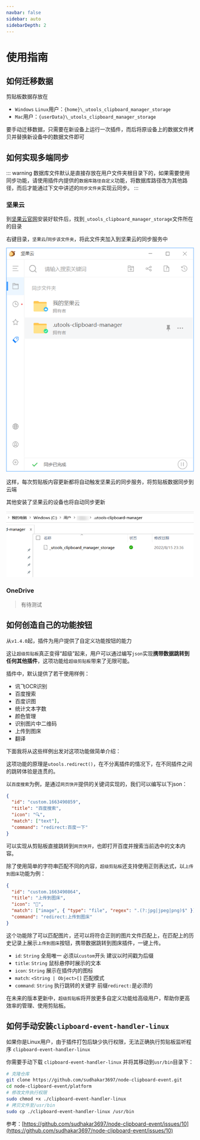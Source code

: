 ```yaml
---
navbar: false
sidebar: auto
sidebarDepth: 2
---
```


# 使用指南

## 如何迁移数据

剪贴板数据存放在

- `Windows` `Linux`用户：`{home}\_utools_clipboard_manager_storage`
- `Mac`用户：`{userData}\_utools_clipboard_manager_storage`

要手动迁移数据，只需要在新设备上运行一次插件，而后将原设备上的数据文件拷贝并替换新设备中的数据文件即可

## 如何实现多端同步

::: warning
数据库文件默认是直接存放在用户文件夹根目录下的，如果需要使用同步功能，请使用插件内提供的`数据库路径自定义`功能，将数据库路径改为其他路径，而后才能通过下文中讲述的`同步文件夹`实现云同步。
:::

### 坚果云

到[坚果云官网](https://www.jianguoyun.com/#/)安装好软件后，找到`_utools_clipboard_manager_storage`文件所在的目录

右键目录，`坚果云`/`同步该文件夹`，将此文件夹加入到坚果云的同步服务中

![](./../assets/img2.png)

这样，每次剪贴板内容更新都将自动触发坚果云的同步服务，将剪贴板数据同步到云端

其他安装了坚果云的设备也将自动同步更新

![](../assets/img3.png)

### OneDrive

> 有待测试

## 如何创造自己的功能按钮

从`v1.4.0`起，插件为用户提供了自定义功能按钮的能力

这让`超级剪贴板`真正变得“超级”起来，用户可以通过编写`json`实现**携带数据跳转到任何其他插件**，这项功能给`超级剪贴板`带来了无限可能。

插件中，默认提供了若干使用样例：

- 讯飞OCR识别
- 百度搜索
- 百度识图
- 统计文本字数
- 颜色管理
- 识别图片中二维码
- 上传到图床
- 翻译

下面我将从这些样例出发对这项功能做简单介绍：

这项功能的原理是`utools.redirect()`，在不分离插件的情况下，在不同插件之间的跳转体验是连贯的。

以`百度搜索`为例，是通过`网页快开`提供的关键词实现的，我们可以编写以下json：

```json
{
  "id": "custom.1663490859",
  "title": "百度搜索",
  "icon": "🔍",
  "match": ["text"],
  "command": "redirect:百度一下"
}
```

可以实现从剪贴板直接跳转到`网页快开`，也即打开百度并搜索当前选中的文本内容。

除了使用简单的字符串匹配不同的内容，`超级剪贴板`还支持使用正则表达式，以`上传到图床`功能为例：

```json
{
  "id": "custom.1663490864",
  "title": "上传到图床",
  "icon": "🚀",
  "match": ["image", { "type": "file", "regex": ".(?:jpg|jpeg|png)$" }],
  "command": "redirect:上传到图床"
}
```

这个功能除了可以匹配图片，还可以将符合正则的图片文件匹配上，在匹配上的历史记录上展示`上传到图床`按钮，携带数据跳转到图床插件，一键上传。

- `id`: `String` 全局唯一 必须以`custom`开头 建议以时间戳为后缀
- `title`: `String` 鼠标悬停时展示的文本
- `icon`: `String` 展示在插件内的图标
- `match`: `<String | Object>[]` 匹配模式
- `command`: `String` 执行跳转的关键字 前缀`redirect:`是必须的

在未来的版本更新中，`超级剪贴板`将开放更多自定义功能给高级用户，帮助你更高效率的管理、使用剪贴板。


## 如何手动安装`clipboard-event-handler-linux`

如果你是Linux用户，由于插件打包后缺少执行权限，无法正确执行剪贴板监听程序 `clipboard-event-handler-linux`

你需要手动下载 `clipboard-event-handler-linux` 并将其移动到`usr/bin`目录下：

```sh
# 克隆仓库
git clone https://github.com/sudhakar3697/node-clipboard-event.git
cd node-clipboard-event/platform
# 修改文件执行权限
sudo chmod +x ./clipboard-event-handler-linux
# 拷贝文件至/usr/bin
sudo cp ./clipboard-event-handler-linux /usr/bin
```

参考：[https://github.com/sudhakar3697/node-clipboard-event/issues/10](https://github.com/sudhakar3697/node-clipboard-event/issues/10)
